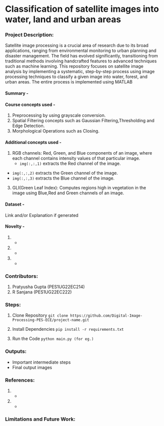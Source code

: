 # Classification of satellite images into water, land and urban areas

### Project Description: 
Satellite image processing is a crucial area of research due to its broad applications, ranging from environmental monitoring to urban planning and disaster management. The field has evolved significantly, transitioning from traditional methods involving handcrafted features to advanced techniques such as machine learning.
This repository focuses on satellite image analysis by implementing a systematic, step-by-step process using image processing techniques to classify a given image into water, forest, and urban areas.
The entire process is implemented using MATLAB
#### Summary - 

#### Course concepts used - 
1. Preprocessing by using grayscale conversion.
2. Spatial Filtering concepts such as Gaussian Filtering,Thresholding and Edge Detection.
3. Morphological Operations such as Closing.
   
   
#### Additional concepts used -
1. RGB channels:  Red, Green, and Blue components of an image, where each channel contains intensity values of that particular image.
   - `img(:,:,1)` extracts the Red channel of the image.
- `img(:,:,2)` extracts the Green channel of the image.
- `img(:,:,3)` extracts the Blue channel of the image.

3. GLI(Green Leaf Index): Computes regions high in vegetation in the image using Blue,Red and Green channels of an image.
   

   
#### Dataset - 
Link and/or Explanation if generated

#### Novelty - 
1. -
2. -
3. -
   
### Contributors:
1. Pratyusha Gupta (PES1UG22EC214)
2. R Sanjana (PES1UG22EC222)

### Steps:
1. Clone Repository
```git clone https://github.com/Digital-Image-Processing-PES-ECE/project-name.git ```

2. Install Dependencies
```pip install -r requirements.txt```

3. Run the Code
```python main.py (for eg.)```

### Outputs:
* Important intermediate steps
* Final output images 

### References:
1. -
2. -
   
### Limitations and Future Work:
